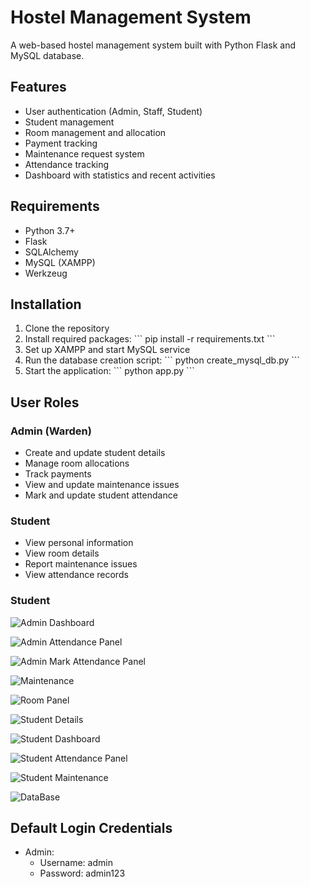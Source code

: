 # Hostel Management System

A web-based hostel management system built with Python Flask and MySQL database.

## Features

- User authentication (Admin, Staff, Student)
- Student management
- Room management and allocation
- Payment tracking
- Maintenance request system
- Attendance tracking
- Dashboard with statistics and recent activities

## Requirements

- Python 3.7+
- Flask
- SQLAlchemy
- MySQL (XAMPP)
- Werkzeug

## Installation

1. Clone the repository
2. Install required packages:
   \`\`\`
   pip install -r requirements.txt
   \`\`\`
3. Set up XAMPP and start MySQL service
4. Run the database creation script:
   \`\`\`
   python create_mysql_db.py
   \`\`\`
5. Start the application:
   \`\`\`
   python app.py
   \`\`\`

## User Roles

### Admin (Warden)
- Create and update student details
- Manage room allocations
- Track payments
- View and update maintenance issues
- Mark and update student attendance

### Student
- View personal information
- View room details
- Report maintenance issues
- View attendance records

### Student
![Admin Dashboard](https://github.com/MADHANKUMAR-C/Hostel-Management-System/tree/main/assets/AdminDashboard.png)

![Admin Attendance Panel](https://github.com/MADHANKUMAR-C/Hostel-Management-System/tree/main/assets/AdminAttendancePanel.png)

![Admin Mark Attendance Panel](https://github.com/MADHANKUMAR-C/Hostel-Management-System/tree/main/assets/AdminMarkAttendancePanel.png)

![Maintenance](https://github.com/MADHANKUMAR-C/Hostel-Management-System/tree/main/assets/Maintenance.png)

![Room Panel](https://github.com/MADHANKUMAR-C/Hostel-Management-System/tree/main/assets/RoomPanel.png)

![Student Details](https://github.com/MADHANKUMAR-C/Hostel-Management-System/tree/main/assets/StudentDetails.png)

![Student Dashboard](https://github.com/MADHANKUMAR-C/Hostel-Management-System/tree/main/assets/StudentDashboard.png)

![Student Attendance Panel](https://github.com/MADHANKUMAR-C/Hostel-Management-System/tree/main/assets/StudentAttendancePanel.png)

![Student Maintenance](https://github.com/MADHANKUMAR-C/Hostel-Management-System/tree/main/assets/StudentMaintenance.png)

![DataBase](https://github.com/MADHANKUMAR-C/Hostel-Management-System/tree/main/assets/DataBase.png)

## Default Login Credentials

- Admin: 
  - Username: admin
  - Password: admin123
